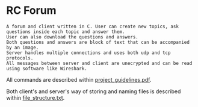 # RC Forum
```
A forum and client written in C. User can create new topics, ask questions inside each topic and answer them.
User can also download the questions and answers.
Both questions and answers are block of text that can be accompanied by an image.
Server handles multiple connections and uses both udp and tcp protocols.
All messages between server and client are unecrypted and can be read using software like Wireshark.
```

All commands are described within [project_guidelines.pdf](https://github.com/stopitcarl/rc-forum/blob/master/project_guideline.pdf).

Both client's and server's way of storing and naming files is described within [file_structure.txt](https://github.com/stopitcarl/rc-forum/blob/master/file_structure.txt).





